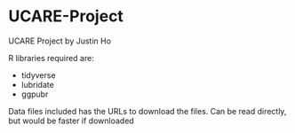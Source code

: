 # UCARE-Project
UCARE Project by Justin Ho

R libraries required are:
* tidyverse
* lubridate
* ggpubr

Data files included has the URLs to download the files.
Can be read directly, but would be faster if downloaded